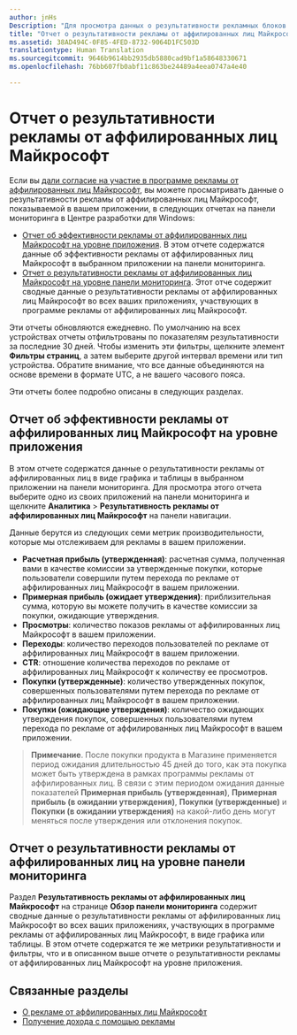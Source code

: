 ```yaml
---
author: jnHs
Description: "Для просмотра данных о результативности рекламных блоков в ваших приложениях используйте отчеты о результативности рекламы от аффилированных лиц Майкрософт на уровне приложения и учетной записи на панели мониторинга в Центре разработки для Windows."
title: "Отчет о результативности рекламы от аффилированных лиц Майкрософт"
ms.assetid: 38AD494C-0F85-4FED-8732-9064D1FC503D
translationtype: Human Translation
ms.sourcegitcommit: 9646b9614bb2935db5880cad9bf1a58648330671
ms.openlocfilehash: 76bb607fb0abf11c863be24489a4eea0747a4e40

---
```


# <a name="affiliates-performance-report"></a>Отчет о результативности рекламы от аффилированных лиц Майкрософт

Если вы [дали согласие на участие в программе рекламы от аффилированных лиц Майкрософт](about-affiliate-ads.md), вы можете просматривать данные о результативности рекламы от аффилированных лиц Майкрософт, показываемой в вашем приложении, в следующих отчетах на панели мониторинга в Центре разработки для Windows:

-   [Отчет об эффективности рекламы от аффилированных лиц Майкрософт на уровне приложения](#app-level-affiliate-ads-performance-report). В этом отчете содержатся данные об эффективности рекламы от аффилированных лиц Майкрософт в выбранном приложении на панели мониторинга.
-   [Отчет о результативности рекламы от аффилированных лиц Майкрософт на уровне панели мониторинга](#dashboard-level-affiliate-ads-performance-report). Этот отче содержит сводные данные о результативности рекламы от аффилированных лиц Майкрософт во всех ваших приложениях, участвующих в программе рекламы от аффилированных лиц Майкрософт.

Эти отчеты обновляются ежедневно. По умолчанию на всех устройствах отчеты отфильтрованы по показателям результативности за последние 30 дней. Чтобы изменить эти фильтры, щелкните элемент **Фильтры страниц**, а затем выберите другой интервал времени или тип устройства. Обратите внимание, что все данные объединяются на основе времени в формате UTC, а не вашего часового пояса.

Эти отчеты более подробно описаны в следующих разделах.

## <a name="app-level-affiliate-ads-performance-report"></a>Отчет об эффективности рекламы от аффилированных лиц Майкрософт на уровне приложения

В этом отчете содержатся данные о результативности рекламы от аффилированных лиц в виде графика и таблицы в выбранном приложении на панели мониторинга. Для просмотра этого отчета выберите одно из своих приложений на панели мониторинга и щелкните **Аналитика** &gt; **Результативность рекламы от аффилированных лиц Майкрософт** на панели навигации.

Данные берутся из следующих семи метрик производительности, которые мы отслеживаем для рекламы в вашем приложении.

-   **Расчетная прибыль (утвержденная)**: расчетная сумма, полученная вами в качестве комиссии за утвержденные покупки, которые пользователи совершили путем перехода по рекламе от аффилированных лиц Майкрософт в вашем приложении.
-   **Примерная прибыль (ожидает утверждения)**: приблизительная сумма, которую вы можете получить в качестве комиссии за покупки, ожидающие утверждения.
-   **Просмотры**: количество показов рекламы от аффилированных лиц Майкрософт в вашем приложении.
-   **Переходы**: количество переходов пользователей по рекламе от аффилированных лиц Майкрософт в вашем приложении.
-   **CTR**: отношение количества переходов по рекламе от аффилированных лиц Майкрософт к количеству ее просмотров.
-   **Покупки (утвержденные)**: количество утвержденных покупок, совершенных пользователями путем перехода по рекламе от аффилированных лиц Майкрософт в вашем приложении.
-   **Покупки (ожидающие утверждения)**: количество ожидающих утверждения покупок, совершенных пользователями путем перехода по рекламе от аффилированных лиц Майкрософт в вашем приложении.

> **Примечание**. После покупки продукта в Магазине применяется период ожидания длительностью 45 дней до того, как эта покупка может быть утверждена в рамках программы рекламы от аффилированных лиц. В связи с этим периодом ожидания данные показателей **Примерная прибыль (утвержденная)**, **Примерная прибыль (в ожидании утверждения)**, **Покупки (утвержденные)** и **Покупки (в ожидании утверждения)** на какой-либо день могут меняться после утверждения или отклонения покупок.

## <a name="dashboard-level-affiliate-ads-performance-report"></a>Отчет о результативности рекламы от аффилированных лиц на уровне панели мониторинга

Раздел **Результативность рекламы от аффилированных лиц Майкрософт** на странице **Обзор панели мониторинга** содержит сводные данные о результативности рекламы от аффилированных лиц Майкрософт во всех ваших приложениях, участвующих в программе рекламы от аффилированных лиц Майкрософт, в виде графика или таблицы. В этом отчете содержатся те же метрики результативности и фильтры, что и в описанном выше отчете о результативности рекламы от аффилированных лиц Майкрософт на уровне приложения.

## <a name="related-topics"></a>Связанные разделы

* [О рекламе от аффилированных лиц Майкрософт](about-affiliate-ads.md)
* [Получение дохода с помощью рекламы](monetize-with-ads.md)
 

 



<!--HONumber=Dec16_HO1-->


